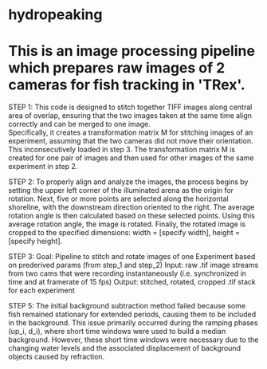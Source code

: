 # hydropeaking

# This is an image processing pipeline which prepares raw images of 2 cameras for fish tracking in 'TRex'.

STEP 1:
This code is designed to stitch together TIFF images along central area of overlap, ensuring that the two images taken at the same time align correctly and can be merged to one image.  
Specifically, it creates a transformation matrix M for stitching images of an experiment, assuming that the two cameras did not move their orientation. This inconsecutively loaded in step 3.
The transformation matrix M is created for one pair of images and then used for other images of the same experiment in step 2.

STEP 2: 
To properly align and analyze the images, the process begins by setting the upper left corner of the illuminated arena as the origin for rotation. 
Next, five or more points are selected along the horizontal shoreline, with the downstream direction oriented to the right. 
The average rotation angle is then calculated based on these selected points. Using this average rotation angle, the image is rotated. 
Finally, the rotated image is cropped to the specified dimensions: width = [specify width], height = [specify height].

STEP 3:
Goal: Pipeline to stitch and rotate images of one Experiment based on prederived params (from step_1 and step_2)
Input: raw .tif image streams from two cams that were recording instantaneously (i.e. synchronized in time and at framerate of 15 fps)
Output: stitched, rotated, cropped .tif stack for each experiment






STEP 5: 
The initial background subtraction method failed because some fish remained stationary for extended periods, causing them to be included in the background. 
This issue primarily occurred during the ramping phases (up_i, d_i), where short time windows were used to build a median background. 
However, these short time windows were necessary due to the changing water levels and the associated displacement of background objects caused by refraction.
